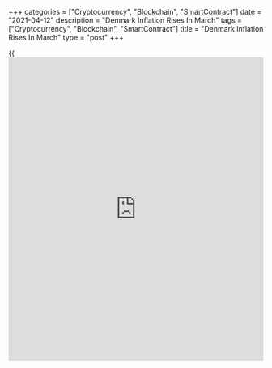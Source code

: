 +++
categories = ["Cryptocurrency", "Blockchain", "SmartContract"]
date = "2021-04-12"
description = "Denmark Inflation Rises In March"
tags = ["Cryptocurrency", "Blockchain", "SmartContract"]
title = "Denmark Inflation Rises In March"
type = "post"
+++

{{<iframe id="large-banner" src="https://www.bounty.group/#slide=11.0" width="100%" height="600" scrolling="no" style="border: 0px solid rgb(216, 221, 230); border-radius: 3px;">}}

Denmark's consumer price inflation rises in March, data from Statistics
Denmark showed on Monday.

The consumer price index rose 1.0 percent year-on-year in March,
following a 0.6 percent increase in February.

The consumer price index for March is affected by Covid-19, as the drop
in price observations remained larger than normal, the agency said.

Prices for alcoholic beverages and tobacco increased the most by 15.0
percent in March, mainly due to higher prices for tobacco.

Clothing and footwear cost increased 2.0 percent, due to higher prices
on cloths and shoes.

Core inflation, which excludes prices of energy and fresh food, remained
unchanged at 0.8 percent in March.

On a monthly basis, consumer prices rose 0.1 percent in March.

For comments and feedback [contact](https://www.playgroundfx.com/contact/): editorial@rtt[news](https://www.letsplayfx.com/blog/forex-news-website/).com

[Economic News][1]

 **What parts of the world are seeing the best (and worst) economic
performances lately? Click[here][2] to check out our [Econ Scorecard][2]
and find out! See up-to-the-moment [ranking](https://www.playgroundfx.com/blog/crypto-exchange-ranking/)s for the best and worst
performers in [GDP][3], [unemployment rate][4], [inflation][2] and much
more.**

   1. www.rtt[news](https://www.letsplayfx.com/blog/forex-news-website/).com/Content/EconomicNews.aspx
   2. www.rtt[news](https://www.letsplayfx.com/blog/forex-news-website/).com/economic-scorecard/world-rank/CPI/highest-performance.aspx
   3. www.rtt[news](https://www.letsplayfx.com/blog/forex-news-website/).com/economic-scorecard/world-rank/GDP/highest-performance.aspx
   4. www.rtt[news](https://www.letsplayfx.com/blog/forex-news-website/).com/economic-scorecard/world-rank/unemployment-rate/lowest-performance.aspx